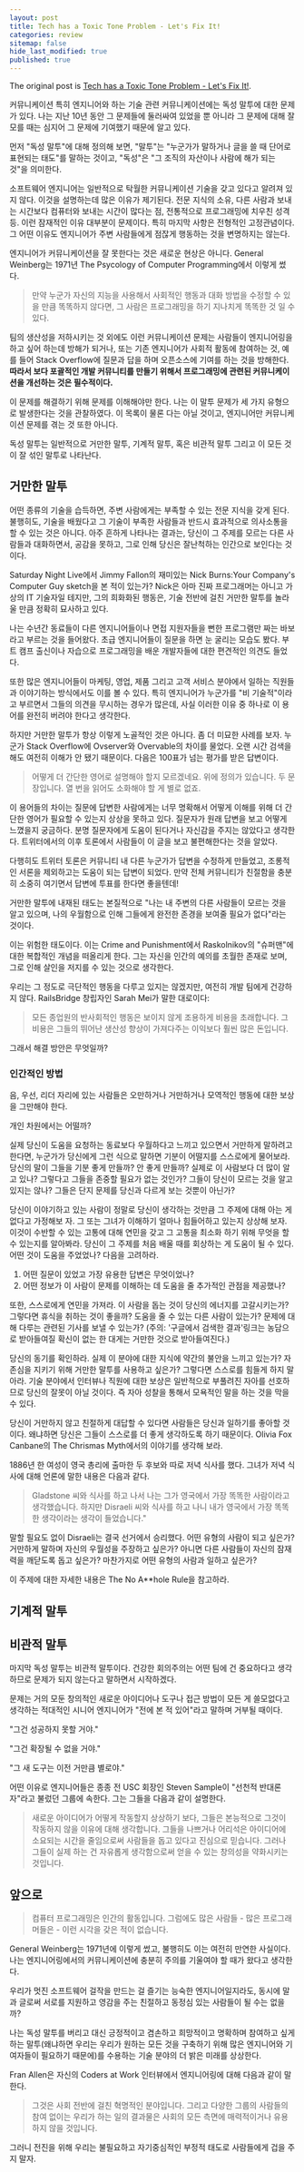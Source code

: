 ```yaml
---
layout: post
title: Tech has a Toxic Tone Problem - Let's Fix It!
categories: review
sitemap: false
hide_last_modified: true
published: true
---
```


The original post is <a href="https://compassionatecoding.com/blog/2016/8/25/tech-has-a-toxic-tone-problemlets-fix-it">Tech has a Toxic Tone Problem - Let's Fix It!</a>.

커뮤니케이션 특히 엔지니어와 하는 기술 관련 커뮤니케이션에는 독성 말투에 대한 문제가 있다. 나는 지난 10년 동안 그 문제들에 둘러싸여 있었을 뿐 아니라 그 문제에 대해 잘 모를 때는 심지어 그 문제에 기여했기 때문에 알고 있다. 

먼저 "독성 말투"에 대해 정의해 보면, "말투"는 "누군가가 말하거나 글을 쓸 때 단어로 표현되는 태도"를 말하는 것이고, "독성"은 "그 조직의 자산이나 사람에 해가 되는 것"을 의미한다. 

소프트웨어 엔지니어는 일반적으로 탁월한 커뮤니케이션 기술을 갖고 있다고 알려져 있지 않다. 이것을 설명하는데 많은 이유가 제기된다. 전문 지식의 소유, 다른 사람과 보내는 시간보다 컴퓨터와 보내는 시간이 많다는 점, 전통적으로 프로그래밍에 치우친 성격 등. 이런 잠재적인 이유 대부분이 문제이다. 특히 마지막 사항은 전형적인 고정관념이다. 그 어떤 이유도 엔지니어가 주변 사람들에게 점잖게 행동하는 것을 변명하지는 않는다.

엔지니어가 커뮤니케이션을 잘 못한다는 것은 새로운 현상은 아니다. General Weinberg는 1971년 The Psycology of Computer Programming에서 이렇게 썼다. 

> 만약 누군가 자신의 지능을 사용해서 사회적인 행동과 대화 방법을 수정할 수 있을 만큼 똑똑하지 않다면, 그 사람은 프로그래밍을 하기 지나치게 똑똑한 것 일 수 있다.

팀의 생산성을 저하시키는 것 외에도 이런 커뮤니케이션 문제는 사람들이 엔지니어링을 하고 싶어 하는데 방해가 되거나, 또는 기존 엔지니어가 사회적 활동에 참여하는 것, 예를 들어 Stack Overflow에 질문과 답을 하며 오픈소스에 기여를 하는 것을 방해한다. <b>따라서 보다 포괄적인 개발 커뮤니티를 만들기 위해서 프로그래밍에 관련된 커뮤니케이션을 개선하는 것은 필수적이다. </b>

이 문제를 해결하기 위해 문제를 이해해야만 한다. 나는 이 말투 문제가 세 가지 유형으로 발생한다는 것을 관찰하였다. 이 목록이 물론 다는 아닐 것이고, 엔지니어만 커뮤니케이션 문제를 겪는 것 또한 아니다. 

독성 말투는 일반적으로 거만한 말투, 기계적 말투, 혹은 비관적 말투 그리고 이 모든 것이 잘 섞인 말투로 나타난다.

## 거만한 말투
어떤 종류의 기술을 습득하면, 주변 사람에게는 부족할 수 있는 전문 지식을 갖게 된다. 불행히도, 기술을 배웠다고 그 기술이 부족한 사람들과 반드시 효과적으로 의사소통을 할 수 있는 것은 아니다. 아주 흔하게 나타나는 결과는, 당신이 그 주제를 모르는 다른 사람들과 대화하면서, 공감을 못하고, 그로 인해 당신은 잘난척하는 인간으로 보인다는 것이다. 

Saturday Night Live에서 Jimmy Fallon의 재미있는 Nick Burns:Your Company's Computer Guy sketch을 본 적이 있는가? Nick은 아마 진짜 프로그래머는 아니고 가상의 IT 기술자일 테지만, 그의 희화화된 행동은, 기술 전반에 걸친 거만한 말투를 놀라울 만큼 정확히 묘사하고 있다.

나는 수년간 동료들이 다른 엔지니어들이나 면접 지원자들을 뻔한 프로그램만 짜는 바보라고 부르는 것을 들어왔다. 초급 엔지니어들이 질문을 하면 눈 굴리는 모습도 봤다. 부트 캠프 출신이나 자습으로 프로그래밍을 배운 개발자들에 대한 편견적인 의견도 들었다. 

또한 많은 엔지니어들이 마케팅, 영업, 제품 그리고 고객 서비스 분야에서 일하는 직원들과 이야기하는 방식에서도 이를 볼 수 있다. 특히 엔지니어가 누군가를 "비 기술적"이라고 부르면서 그들의 의견을 무시하는 경우가 많은데, 사실 이러한 이유 중 하나로 이 용어를 완전히 버려야 한다고 생각한다.

하지만 거만한 말투가 항상 이렇게 노골적인 것은 아니다. 좀 더 미묘한 사례를 보자. 누군가 Stack Overflow에 Ovserver와 Overvable의 차이를 물었다. 오랜 시간 검색을 해도 여전히 이해가 안 됐기 때문이다. 다음은 100표가 넘는 평가를 받은 답변이다. 

> 어떻게 더 간단한 영어로 설명해야 할지 모르겠네요. 위에 정의가 있습니다. 두 문장입니다. 열 번을 읽어도 소화해야 할 게 별로 없죠.

이 용어들의 차이는 질문에 답변한 사람에게는 너무 명확해서 어떻게 이해를 위해 더 간단한 영어가 필요할 수 있는지 상상을 못하고 있다. 질문자가 원래 답변을 보고 어떻게 느꼈을지 궁금하다. 분명 질문자에게 도움이 된다거나 자신감을 주지는 않았다고 생각한다. 트위터에서의 이후 토론에서 사람들이 이 글을 보고 불편해한다는 것을 알았다.

다행히도 트위터 토론은 커뮤니티 내 다른 누군가가 답변을 수정하게 만들었고, 조롱적인 서론을 제외하고는 도움이 되는 답변이 되었다. 만약 전체 커뮤니티가 친절함을 충분히 소중히 여기면서 답변에 투표를 한다면 좋을텐데!

거만한 말투에 내재된 태도는 본질적으로 "나는 내 주변의 다른 사람들이 모르는 것을 알고 있으며, 나의 우월함으로 인해 그들에게 완전한 존경을 보여줄 필요가 없다"라는 것이다.

이는 위험한 태도이다. 이는 Crime and Punishment에서 Raskolnikov의 "슈퍼맨"에 대한 복합적인 개념을 떠올리게 한다. 그는 자신을 인간의 예의를 초월한 존재로 보며, 그로 인해 살인을 저지를 수 있는 것으로 생각한다.

우리는 그 정도로 극단적인 행동을 다루고 있지는 않겠지만, 여전히 개발 팀에게 건강하지 않다. RailsBridge 창립자인 Sarah Mei가 말한 대로이다:

> 모든 종업원의 반사회적인 행동은 보이지 않게 조용하게 비용을 초래합니다. 그 비용은 그들의 뛰어난 생산성 향상이 가져다주는 이익보다 훨씬 많은 돈입니다.

그래서 해결 방안은 무엇일까?

### 인간적인 방법
음, 우선, 리더 자리에 있는 사람들은 오만하거나 거만하거나 모역적인 행동에 대한 보상을 그만해야 한다. 

개인 차원에서는 어떨까?

실제 당신이 도움을 요청하는 동료보다 우월하다고 느끼고 있으면서 거만하게 말하려고 한다면, 누군가가 당신에게 그런 식으로 말하면 기분이 어떨지를 스스로에게 물어보라. 당신의 말이 그들을 기분 좋게 만들까? 안 좋게 만들까? 실제로 이 사람보다 더 많이 알고 있나? 그렇다고 그들을 존중할 필요가 없는 것인가? 그들이 당신이 모르는 것을 알고 있지는 않나? 그들은 단지 문제를 당신과 다르게 보는 것뿐이 아닌가?

당신이 이야기하고 있는 사람이 정말로 당신이 생각하는 것만큼 그 주제에 대해 아는 게 없다고 가정해보 자. 그 또는 그녀가 이해하기 얼마나 힘들어하고 있는지 상상해 보자. 이것이 수반할 수 있는 고통에 대해 연민을 갖고 그 고통을 최소화 하기 위해 무엇을 할 수 있는지를 알아봐라. 당신이 그 주제를 처음 배울 때를 회상하는 게 도움이 될 수 있다. 어떤 것이 도움을 주었었나? 다음을 고려하라.

1. 어떤 질문이 있었고 가장 유용한 답변은 무엇이었나?
2. 어떤 정보가 이 사람이 문제를 이해하는 데 도움을 줄 추가적인 관점을 제공했나?

또한, 스스로에게 연민을 가져라. 이 사람을 돕는 것이 당신의 에너지를 고갈시키는가? 그렇다면 휴식을 취하는 것이 좋을까? 도움을 줄 수 있는 다른 사람이 있는가? 문제에 대해 다루는 관련된 기사를 보낼 수 있는가? (주의: '구글에서 검색한 결과'링크는 농담으로 받아들여질 확신이 없는 한 대게는 거만한 것으로 받아들여진다.)

당신의 동기를 확인하라. 실제 이 분야에 대한 지식에 약간의 불안을 느끼고 있는가? 자존심을 지키기 위해 거만한 말투를 사용하고 싶은가? 그렇다면 스스로를 힘들게 하지 말아라. 기술 분야에서 인터뷰나 직원에 대한 보상은 일반적으로 부풀려진 자아를 선호하므로 당신의 잘못이 아닐 것이다. 즉 자아 성찰을 통해서 모욕적인 말을 하는 것을 막을 수 있다.

당신이 거만하지 않고 친절하게 대답할 수 있다면 사람들은 당신과 일하기를 좋아할 것이다. 왜냐하면 당신은 그들이 스스로를 더 좋게 생각하도록 하기 때문이다. Olivia Fox Canbane의 The Chrismas Myth에서의 이야기를 생각해 보라.

1886년 한 여성이 영국 총리에 출마한 두 후보와 따로 저녁 식사를 했다. 그녀가 저녁 식사에 대해 언론에 말한 내용은 다음과 같다. 
> Gladstone 씨와 식사를 하고 나서 나는 그가 영국에서 가장 똑똑한 사람이라고 생각했습니다. 하지만 Disraeli 씨와 식사를 하고 나니 내가 영국에서 가장 똑똑한 생각이라는 생각이 들었습니다."

말할 필요도 없이 Disraeli는 결국 선거에서 승리했다. 어떤 유형의 사람이 되고 싶은가? 거만하게 말하며 자신의 우월성을 주장하고 싶은가? 아니면 다른 사람들이 자신의 잠재력을 깨닫도록 돕고 싶은가? 마찬가지로 어떤 유형의 사람과 일하고 싶은가?

이 주제에 대한 자세한 내용은 The No A**hole Rule을 참고하라.

## 기계적 말투

## 비관적 말투
마지막 독성 말투는 비관적 말투이다. 건강한 회의주의는 어떤 팀에 건 중요하다고 생각하므로 문제가 되지 않는다고 말하면서 시작하겠다. 

문제는 거의 모둔 창의적인 새로운 아이디어나 도구나 접근 방법이 모든 게 쓸모없다고 생각하는 적대적인 시니어 엔지니어가 "전에 본 적 있어"라고 말하며 거부될 때이다. 

"그건 성공하지 못할 거야."

"그건 확장될 수 없을 거야."

"그 새 도구는 이전 거만큼 별로야."

어떤 이유로 엔지니어들은 종종 전 USC 회장인 Steven Sample이 "선천적 반대론자"라고 불렀던 그룹에 속한다. 그는 그들을 다음과 같이 설명한다.

> 새로운 아이디어가 어떻게 작동할지 상상하기 보다, 그들은 본능적으로 그것이 작동하지 않을 이유에 대해 생각합니다. 그들을 나쁘거나 어리석은 아이디어에 소요되는 시간을 줄임으로써 사람들을 돕고 있다고 진심으로 믿습니다. 그러나 그들이 실제 하는 건 자유롭게 생각함으로써 얻을 수 있는 창의성을 약화시키는 것입니다.


## 앞으로
> 컴퓨터 프로그래밍은 인간의 활동입니다. 그럼에도 많은 사람들 - 많은 프로그래머들은 - 이런 시각을 갖은 적이 없습니다.

General Weinberg는 1971년에 이렇게 썼고, 불행히도 이는 여전히 만연한 사실이다. 나는 엔지니어링에서의 커뮤니케이션에 충분히 주의를 기울여야 할 때가 왔다고 생각한다.

우리가 멋진 소프트웨어 걸작을 만드는 걸 즐기는 능숙한 엔지니어일지라도, 동시에 말과 글로써 서로를 지원하고 영감을 주는 친절하고 동정심 있는 사람들이 될 수는 없을까?

나는 독성 말투를 버리고 대신 긍정적이고 겸손하고 희망적이고 명확하며 참여하고 싶게 하는 말투(왜냐하면 우리는 우리가 원하는 모든 것을 구축하기 위해 많은 엔지니어와 기여자들이 필요하기 때문에)를 수용하는 기술 분야의 더 밝은 미래를 상상한다. 

Fran Allen은 자신의 Coders at Work 인터뷰에서 엔지니어링에 대해 다음과 같이 말한다.

> 그것은 사회 전반에 걸친 혁명적인 분야입니다. 그리고 다양한 그룹의 사람들의 참여 없이는 우리가 하는 일의 결과물은 사회의 모든 측면에 매력적이거나 유용하지 않을 것입니다. 

그러니 전진을 위해 우리는 불필요하고 자기중심적인 부정적 태도로 사람들에게 겁을 주지 말자.